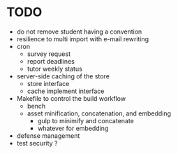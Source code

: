# TODO
- do not remove student having a convention	
- resilience to multi import with e-mail rewriting
- cron
	- survey request
	- report deadlines
	- tutor weekly status
- server-side caching of the store
	- store interface
	- cache implement interface
- Makefile to control the build workflow		
	- bench	
	- asset minification, concatenation, and embedding
		- gulp to minimify and concatenate
		- whatever for embedding
- defense management
- test security ?